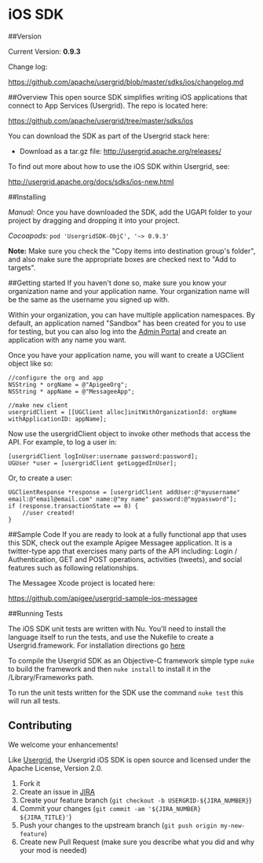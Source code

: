# iOS SDK

##Version

Current Version: **0.9.3**

Change log:

<https://github.com/apache/usergrid/blob/master/sdks/ios/changelog.md>

##Overview
This open source SDK simplifies writing iOS applications that connect to App Services (Usergrid). The repo is located here:

<https://github.com/apache/usergrid/tree/master/sdks/ios>

You can download the SDK as part of the Usergrid stack here:

* Download as a tar.gz file: <http://usergrid.apache.org/releases/>

To find out more about how to use the iOS SDK within Usergrid, see:

<http://usergrid.apache.org/docs/sdks/ios-new.html>

##Installing

*Manual:*
Once you have downloaded the SDK, add the UGAPI folder to your project by dragging and dropping it into your project. 

*Cocoapods:*
```pod 'UsergridSDK-ObjC', '~> 0.9.3'```


**Note:** Make sure you check the "Copy items into destination group's folder", and also make sure the appropriate boxes are checked next to "Add to targets".

##Getting started
If you haven't done so, make sure you know your organization name and your application name. Your organization name will be the same as the username you signed up with.  

Within your organization, you can have multiple application namespaces.  By default, an application named "Sandbox" has been created for you to use for testing, but you can also log into the [Admin Portal](http://apigee.com/usergrid) and create an application with any name you want.

Once you have your application name, you will want to create a UGClient object like so: 

	//configure the org and app
	NSString * orgName = @"ApigeeOrg";
	NSString * appName = @"MessageeApp";

	//make new client
	usergridClient = [[UGClient alloc]initWithOrganizationId: orgName withApplicationID: appName];

Now use the usergridClient object to invoke other methods that access the API.  For example, to log a user in:

	[usergridClient logInUser:username password:password];
	UGUser *user = [usergridClient getLoggedInUser];

Or, to create a user:

	UGClientResponse *response = [usergridClient addUser:@"myusername" email:@"email@email.com" name:@"my name" password:@"mypassword"];
    if (response.transactionState == 0) {
    	//user created!
    } 

##Sample Code
If you are ready to look at a fully functional app that uses this SDK, check out the example Apigee Messagee application. It is a twitter-type app that exercises many parts of the API including: Login / Authentication, GET and POST operations, activities (tweets), and social features such as following relationships. 

The Messagee Xcode project is located here:

<https://github.com/apigee/usergrid-sample-ios-messagee>

##Running Tests

The iOS SDK unit tests are written with Nu. You'll need to install the language itself to run the tests, and use the Nukefile to create a Usergrid.framework. For installation directions go [here](https://github.com/timburks/nu)

To compile the Usergrid SDK as an Objective-C framework simple type `nuke` to build the framework and then `nuke install` to install it in the /Library/Frameworks path.

To run the unit tests written for the SDK use the command `nuke test` this will run all tests.

## Contributing
We welcome your enhancements!

Like [Usergrid](https://github.com/apache/usergrid/), the Usergrid iOS SDK is open source and licensed under the Apache License, Version 2.0.

1. Fork it
2. Create an issue in [JIRA](https://issues.apache.org/jira/browse/USERGRID/)
3. Create your feature branch (`git checkout -b USERGRID-${JIRA_NUMBER}`)
4. Commit your changes (`git commit -am '${JIRA_NUMBER} ${JIRA_TITLE}'`)
5. Push your changes to the upstream branch (`git push origin my-new-feature`)
6. Create new Pull Request (make sure you describe what you did and why your mod is needed)


